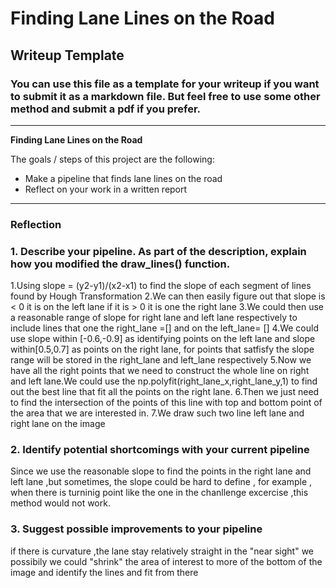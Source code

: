 # **Finding Lane Lines on the Road** 

## Writeup Template

### You can use this file as a template for your writeup if you want to submit it as a markdown file. But feel free to use some other method and submit a pdf if you prefer.

---

**Finding Lane Lines on the Road**

The goals / steps of this project are the following:
* Make a pipeline that finds lane lines on the road
* Reflect on your work in a written report


[//]: # (Image References)

[image1]: ./examples/grayscale.jpg "Grayscale"
[image2]: ./solidWhiteCurve_find.jpg "WhiteCurve"
[image3]: ./solidWhiteRight_find.jpg "WhiteRight"
[image4]: ./solidYellowCurve2_find.jpg "YellowCurve"
[image5]: ./whiteCarLaneSwitch_find.jpg "SolidWhite"


---

### Reflection

### 1. Describe your pipeline. As part of the description, explain how you modified the draw_lines() function.

1.Using slope = (y2-y1)/(x2-x1) to find the slope of each segment of lines found by Hough Transformation
2.We can then easily figure out that slope is < 0 it is on the left lane if it is > 0 it is one the right lane
3.We could then use a reasonable range of slope for right lane and left lane respectively to include lines that one the right_lane =\[]  and on the left_lane= \[]
4.We could use slope within \[-0.6,-0.9] as identifying points on the left lane and slope within\[0.5,0.7] as points on the right lane, for points that satfisfy the slope range will be stored in the right_lane and left_lane respectively
5.Now we have all the right points that we need to construct the whole line on right and left lane.We could use the np.polyfit(right_lane_x,right_lane_y,1) to find out the best line that fit all the points on the right lane.
6.Then we just need to find the intersection of the points of this line with top and bottom point of the area that we are interested in.
7.We draw such two line left lane and right lane on the image




### 2. Identify potential shortcomings with your current pipeline

Since we use the reasonable slope to find the points in the right lane and left lane ,but sometimes, the slope could be hard to define , for example , when there is turninig point like the one in the chanllenge excercise ,this method would not work.


### 3. Suggest possible improvements to your pipeline
if there is curvature ,the lane stay relatively straight in the "near sight" we possibily we could "shrink" the area of interest to more of the bottom of the image and identify the lines and fit from there


